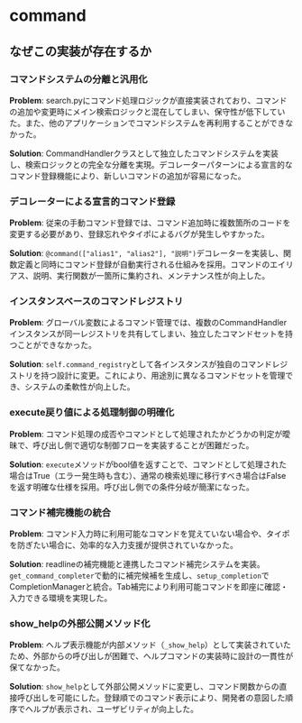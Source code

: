 # command

## なぜこの実装が存在するか

### コマンドシステムの分離と汎用化
**Problem**: search.pyにコマンド処理ロジックが直接実装されており、コマンドの追加や変更時にメイン検索ロジックと混在してしまい、保守性が低下していた。また、他のアプリケーションでコマンドシステムを再利用することができなかった。

**Solution**: CommandHandlerクラスとして独立したコマンドシステムを実装し、検索ロジックとの完全な分離を実現。デコレーターパターンによる宣言的なコマンド登録機能により、新しいコマンドの追加が容易になった。

### デコレーターによる宣言的コマンド登録
**Problem**: 従来の手動コマンド登録では、コマンド追加時に複数箇所のコードを変更する必要があり、登録忘れやタイポによるバグが発生しやすかった。

**Solution**: `@command(["alias1", "alias2"], "説明")`デコレーターを実装し、関数定義と同時にコマンド登録が自動実行される仕組みを採用。コマンドのエイリアス、説明、実行関数が一箇所に集約され、メンテナンス性が向上した。

### インスタンスベースのコマンドレジストリ
**Problem**: グローバル変数によるコマンド管理では、複数のCommandHandlerインスタンスが同一レジストリを共有してしまい、独立したコマンドセットを持つことができなかった。

**Solution**: `self.command_registry`として各インスタンスが独自のコマンドレジストリを持つ設計に変更。これにより、用途別に異なるコマンドセットを管理でき、システムの柔軟性が向上した。

### execute戻り値による処理制御の明確化
**Problem**: コマンド処理の成否やコマンドとして処理されたかどうかの判定が曖昧で、呼び出し側で適切な制御フローを実装することが困難だった。

**Solution**: `execute`メソッドがbool値を返すことで、コマンドとして処理された場合はTrue（エラー発生時も含む）、通常の検索処理に移行すべき場合はFalseを返す明確な仕様を採用。呼び出し側での条件分岐が簡潔になった。

### コマンド補完機能の統合
**Problem**: コマンド入力時に利用可能なコマンドを覚えていない場合や、タイポを防ぎたい場合に、効率的な入力支援が提供されていなかった。

**Solution**: readlineの補完機能と連携したコマンド補完システムを実装。`get_command_completer`で動的に補完候補を生成し、`setup_completion`でCompletionManagerと統合。Tab補完により利用可能コマンドを即座に確認・入力できる環境を実現した。

### show_helpの外部公開メソッド化
**Problem**: ヘルプ表示機能が内部メソッド（`_show_help`）として実装されていたため、外部からの呼び出しが困難で、ヘルプコマンドの実装時に設計の一貫性が保てなかった。

**Solution**: `show_help`として外部公開メソッドに変更し、コマンド関数からの直接呼び出しを可能にした。登録順でのコマンド表示により、開発者の意図した順序でヘルプが表示され、ユーザビリティが向上した。